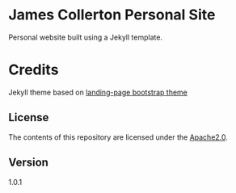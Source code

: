 # James Collerton Personal Site

Personal website built using a Jekyll template.

# Credits

Jekyll theme based on [landing-page bootstrap theme ](http://startbootstrap.com/templates/landing-page/)

## License
The contents of this repository are licensed under the [Apache2.0](http://www.apache.org/licenses/LICENSE-2.0.html).

## Version
1.0.1
